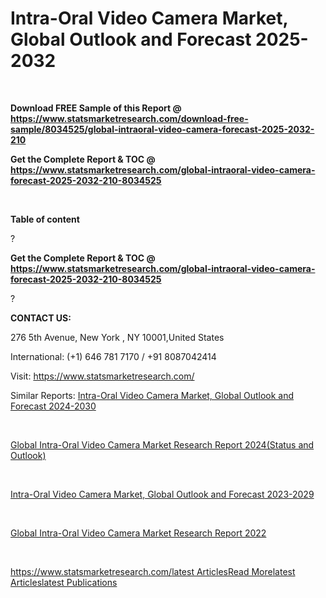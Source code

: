 <h1>Intra-Oral Video Camera Market, Global Outlook and Forecast 2025-2032</h1><br/><p><strong>Download FREE Sample of this Report @ <a href="https://www.statsmarketresearch.com/download-free-sample/8034525/global-intraoral-video-camera-forecast-2025-2032-210">https://www.statsmarketresearch.com/download-free-sample/8034525/global-intraoral-video-camera-forecast-2025-2032-210</a></strong></p>
 
 
 
 <div><b>Get the Complete Report & TOC @ <a href="https://www.statsmarketresearch.com/global-intraoral-video-camera-forecast-2025-2032-210-8034525">https://www.statsmarketresearch.com/global-intraoral-video-camera-forecast-2025-2032-210-8034525</a></b></div>
 
 
 
 <p><br />
 
 <b>Table of content</b></p>
 
 
 
 <p>? </p>
 
 
 
 <div><b>Get the Complete Report & TOC @ <a href="https://www.statsmarketresearch.com/global-intraoral-video-camera-forecast-2025-2032-210-8034525">https://www.statsmarketresearch.com/global-intraoral-video-camera-forecast-2025-2032-210-8034525</a></b></div>
 
 
 
 <p>? </p>
 
 
 
 <p><b>CONTACT US:</b><br />
 
 276 5th Avenue, New York , NY 10001,United States<br />
 
 International: (+1) 646 781 7170 / +91 8087042414<br />
 
 Visit: <a href="https://www.statsmarketresearch.com/">https://www.statsmarketresearch.com/</a><br />
 
 Similar Reports: <a href="https://www.statsmarketresearch.com/global-intraoral-video-camera-forecast-2025-2032-210-8034525">Intra-Oral Video Camera Market, Global Outlook and Forecast 2024-2030</a><br />
 
 <br />
 
 <a href="https://www.statsmarketresearch.com/global-intraoral-video-camera-forecast-2025-2032-210-8034525">Global Intra-Oral Video Camera Market Research Report 2024(Status and Outlook)</a><br />
 
 <br />
 
 <a href="https://www.statsmarketresearch.com/global-intraoral-video-camera-forecast-2025-2032-210-8034525">Intra-Oral Video Camera Market, Global Outlook and Forecast 2023-2029</a><br />
 
 <br />
 
 <a href="https://www.statsmarketresearch.com/global-intraoral-video-camera-forecast-2025-2032-210-8034525">Global Intra-Oral Video Camera Market Research Report 2022</a><br />
 
 <br />
 
 <a href="https://gyeongbokgung.com">https://www.statsmarketresearch.com/</a><a href="https://hallyeomaritime.com">latest Articles</a><a href="https://jingwansa.com">Read More</a><a href="https://nguoiviet.jp/">latest Articles</a><a href="https://www.intelmarketresearch.com/">latest Publications</a></p>